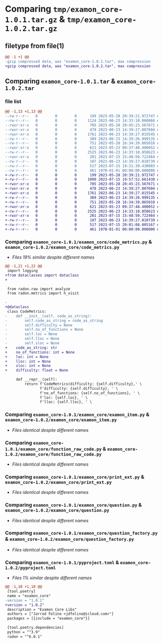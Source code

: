 # Comparing `tmp/examon_core-1.0.1.tar.gz` & `tmp/examon_core-1.0.2.tar.gz`

## filetype from file(1)

```diff
@@ -1 +1 @@
-gzip compressed data, was "examon_core-1.0.1.tar", max compression
+gzip compressed data, was "examon_core-1.0.2.tar", max compression
```

## Comparing `examon_core-1.0.1.tar` & `examon_core-1.0.2.tar`

### file list

```diff
@@ -1,13 +1,13 @@
--rw-r--r--   0        0        0      199 2023-05-28 20:39:21.972747 examon_core-1.0.1/examon_core/__init__.py
--rw-r--r--   0        0        0     1124 2023-06-23 14:33:10.060860 examon_core-1.0.1/examon_core/code_metrics.py
--rwxr-xr-x   0        0        0      705 2023-05-28 20:45:23.567671 examon_core-1.0.1/examon_core/examon_item.py
--rwxr-xr-x   0        0        0      478 2023-06-23 14:39:27.007604 examon_core-1.0.1/examon_core/examon_item_registry.py
--rwxr-xr-x   0        0        0     1761 2023-06-23 14:39:27.015545 examon_core-1.0.1/examon_core/function_raw_code.py
--rw-r--r--   0        0        0      389 2023-06-23 14:39:26.999135 examon_core-1.0.1/examon_core/multi_choice_factory.py
--rw-r--r--   0        0        0      751 2023-05-28 16:34:39.065018 examon_core-1.0.1/examon_core/print_ext.py
--rwxr-xr-x   0        0        0      621 2023-05-23 09:37:48.400052 examon_core-1.0.1/examon_core/question.py
--rw-r--r--   0        0        0     2525 2023-06-23 14:33:10.050623 examon_core-1.0.1/examon_core/question_factory.py
--rwxr-xr-x   0        0        0      201 2023-07-15 15:48:50.722464 examon_core-1.0.1/examon_core/question_response.py
--rw-r--r--   0        0        0      107 2023-06-23 14:39:27.010739 examon_core-1.0.1/examon_core/todo.md
--rw-r--r--   0        0        0      517 2023-07-15 19:31:39.430003 examon_core-1.0.1/pyproject.toml
--rw-r--r--   0        0        0      461 1970-01-01 00:00:00.000000 examon_core-1.0.1/PKG-INFO
+-rw-r--r--   0        0        0      199 2023-05-28 20:39:21.972747 examon_core-1.0.2/examon_core/__init__.py
+-rw-r--r--   0        0        0     1090 2023-07-15 19:57:52.661438 examon_core-1.0.2/examon_core/code_metrics.py
+-rwxr-xr-x   0        0        0      705 2023-05-28 20:45:23.567671 examon_core-1.0.2/examon_core/examon_item.py
+-rwxr-xr-x   0        0        0      478 2023-06-23 14:39:27.007604 examon_core-1.0.2/examon_core/examon_item_registry.py
+-rwxr-xr-x   0        0        0     1761 2023-06-23 14:39:27.015545 examon_core-1.0.2/examon_core/function_raw_code.py
+-rw-r--r--   0        0        0      389 2023-06-23 14:39:26.999135 examon_core-1.0.2/examon_core/multi_choice_factory.py
+-rw-r--r--   0        0        0      751 2023-05-28 16:34:39.065018 examon_core-1.0.2/examon_core/print_ext.py
+-rwxr-xr-x   0        0        0      621 2023-05-23 09:37:48.400052 examon_core-1.0.2/examon_core/question.py
+-rw-r--r--   0        0        0     2525 2023-06-23 14:33:10.050623 examon_core-1.0.2/examon_core/question_factory.py
+-rwxr-xr-x   0        0        0      201 2023-07-15 15:48:50.722464 examon_core-1.0.2/examon_core/question_response.py
+-rw-r--r--   0        0        0      107 2023-06-23 14:39:27.010739 examon_core-1.0.2/examon_core/todo.md
+-rw-r--r--   0        0        0      517 2023-07-15 20:01:08.005167 examon_core-1.0.2/pyproject.toml
+-rw-r--r--   0        0        0      461 1970-01-01 00:00:00.000000 examon_core-1.0.2/PKG-INFO
```

### Comparing `examon_core-1.0.1/examon_core/code_metrics.py` & `examon_core-1.0.2/examon_core/code_metrics.py`

 * *Files 19% similar despite different names*

```diff
@@ -1,21 +1,22 @@
 import logging
+from dataclasses import dataclass
+
 
 from radon.raw import analyze
 from radon.metrics import h_visit
 
-
+@dataclass
 class CodeMetrics:
-    def __init__(self, code_as_string):
-        self.code_as_string = code_as_string
-        self.difficulty = None
-        self.no_of_functions = None
-        self.loc = None
-        self.lloc = None
-        self.sloc = None
+    code_as_string: str
+    no_of_functions: int = None
+    loc: int = None
+    lloc: int = None
+    sloc: int = None
+    difficulty: float = None
 
     def __repr__(self):
         return f'CodeMetrics(difficulty: {self.difficulty},' \
                f'difficulty: {self.difficulty}, ' \
                f'no_of_functions: {self.no_of_functions}, ' \
                f'loc: {self.loc}, ' \
                f'lloc: {self.lloc}, ' \
```

### Comparing `examon_core-1.0.1/examon_core/examon_item.py` & `examon_core-1.0.2/examon_core/examon_item.py`

 * *Files identical despite different names*

### Comparing `examon_core-1.0.1/examon_core/function_raw_code.py` & `examon_core-1.0.2/examon_core/function_raw_code.py`

 * *Files identical despite different names*

### Comparing `examon_core-1.0.1/examon_core/print_ext.py` & `examon_core-1.0.2/examon_core/print_ext.py`

 * *Files identical despite different names*

### Comparing `examon_core-1.0.1/examon_core/question.py` & `examon_core-1.0.2/examon_core/question.py`

 * *Files identical despite different names*

### Comparing `examon_core-1.0.1/examon_core/question_factory.py` & `examon_core-1.0.2/examon_core/question_factory.py`

 * *Files identical despite different names*

### Comparing `examon_core-1.0.1/pyproject.toml` & `examon_core-1.0.2/pyproject.toml`

 * *Files 1% similar despite different names*

```diff
@@ -1,10 +1,10 @@
 [tool.poetry]
 name = "examon_core"
-version = "1.0.1"
+version = "1.0.2"
 description = "Examon Core Libs"
 authors = ["Jarrod Folino <jdfolino@icloud.com>"]
 packages = [{include = "examon_core"}]
 
 [tool.poetry.dependencies]
 python = "^3.9"
 radon = "^6.0.1"
```

